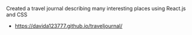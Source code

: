 Created a travel journal describing many interesting places using React.js and CSS

* https://davida123777.github.io/traveljournal/
